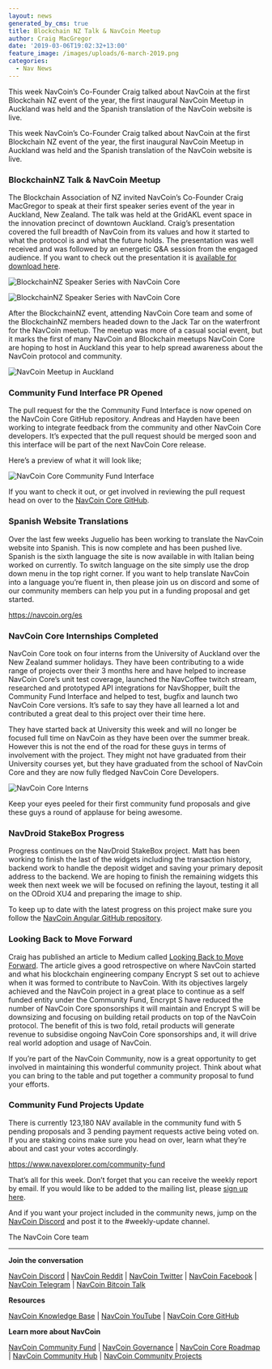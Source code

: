 ```yaml
---
layout: news
generated_by_cms: true
title: Blockchain NZ Talk & NavCoin Meetup
author: Craig MacGregor
date: '2019-03-06T19:02:32+13:00'
feature_image: /images/uploads/6-march-2019.png
categories:
  - Nav News
---
```

This week NavCoin’s Co-Founder Craig talked about NavCoin at the first Blockchain NZ event of the year, the first inaugural NavCoin Meetup in Auckland was held and the Spanish translation of the NavCoin website is live.

<!--more-->

This week NavCoin’s Co-Founder Craig talked about NavCoin at the first Blockchain NZ event of the year, the first inaugural NavCoin Meetup in Auckland was held and the Spanish translation of the NavCoin website is live.

### BlockchainNZ Talk & NavCoin Meetup

The Blockchain Association of NZ invited NavCoin’s Co-Founder Craig MacGregor to speak at their first speaker series event of the year in Auckland, New Zealand. The talk was held at the GridAKL event space in the innovation precinct of downtown Auckland. Craig’s presentation covered the full breadth of NavCoin from its values and how it started to what the protocol is and what the future holds. The presentation was well received and was followed by an energetic Q&A session from the engaged audience. If you want to check out the presentation it is [available for download here](https://github.com/craigmacgregor/presentations/blob/master/NavCoin%20Overview%20-%20Feb%202019.pdf).

![BlockchainNZ Speaker Series with NavCoin Core](/images/uploads/blockchainnz-navcoin2.png)

![BlockchainNZ Speaker Series with NavCoin Core](/images/uploads/blockchainnz-navcoin1.png)

After the BlockchainNZ event, attending NavCoin Core team and some of the BlockchainNZ members headed down to the Jack Tar on the waterfront for the NavCoin meetup. The meetup was more of a casual social event, but it marks the first of many NavCoin and Blockchain meetups NavCoin Core are hoping to host in Auckland this year to help spread awareness about the NavCoin protocol and community.

![NavCoin Meetup in Auckland](/images/uploads/navcoin-meetup.png)

### Community Fund Interface PR Opened

The pull request for the the Community Fund Interface is now opened on the NavCoin Core GitHub repository. Andreas and Hayden have been working to integrate feedback from the community and other NavCoin Core developers. It’s expected that the pull request should be merged soon and this interface will be part of the next NavCoin Core release.

Here’s a preview of what it will look like;

![NavCoin Core Community Fund Interface](/images/uploads/cf-interface.png)

If you want to check it out, or get involved in reviewing the pull request head on over to the [NavCoin Core GitHub](https://github.com/NAVCoin/navcoin-core/pull/428).

### Spanish Website Translations

Over the last few weeks Juguelio has been working to translate the NavCoin website into Spanish. This is now complete and has been pushed live. Spanish is the sixth language the site is now available in with Italian being worked on currently. To switch language on the site simply use the drop down menu in the top right corner. If you want to help translate NavCoin into a language you’re fluent in, then please join us on discord and some of our community members can help you put in a funding proposal and get started.

<https://navcoin.org/es> 

### NavCoin Core Internships Completed

NavCoin Core took on four interns from the University of Auckland over the New Zealand summer holidays. They have been contributing to a wide range of projects over their 3 months here and have helped to increase NavCoin Core’s unit test coverage, launched the NavCoffee twitch stream, researched and prototyped API integrations for NavShopper, built the Community Fund Interface and helped to test, bugfix and launch two NavCoin Core versions. It’s safe to say they have all learned a lot and contributed a great deal to this project over their time here. 

They have started back at University this week and will no longer be focused full time on NavCoin as they have been over the summer break. However this is not the end of the road for these guys in terms of involvement with the project. They might not have graduated from their University courses yet, but they have graduated from the school of NavCoin Core and they are now fully fledged NavCoin Core Developers.

![NavCoin Core Interns](/images/uploads/internship-ended.png)

Keep your eyes peeled for their first community fund proposals and give these guys a round of applause for being awesome.

### NavDroid StakeBox Progress

Progress continues on the NavDroid StakeBox project. Matt has been working to finish the last of the widgets including the transaction history, backend work to handle the deposit widget and saving your primary deposit address to the backend. We are hoping to finish the remaining widgets this week then next week we will be focused on refining the layout, testing it all on the ODroid XU4 and preparing the image to ship. 

To keep up to date with the latest progress on this project make sure you follow the [NavCoin Angular GitHub repository](https://github.com/Encrypt-S/navcoin-angular).

### Looking Back to Move Forward

Craig has published an article to Medium called [Looking Back to Move Forward](https://medium.com/@craig.b.macgregor/looking-back-to-move-forward-ea2d4cdd58d9). The article gives a good retrospective on where NavCoin started and what his blockchain engineering company Encrypt S set out to achieve when it was formed to contribute to NavCoin. With its objectives largely achieved and the NavCoin project in a great place to continue as a self funded entity under the Community Fund, Encrypt S have reduced the number of NavCoin Core sponsorships it will maintain and Encrypt S will be downsizing and focusing on building retail products on top of the NavCoin protocol. The benefit of this is two fold, retail products will generate revenue to subsidise ongoing NavCoin Core sponsorships and, it will drive real world adoption and usage of NavCoin.  

If you’re part of the NavCoin Community, now is a great opportunity to get involved in maintaining this wonderful community project. Think about what you can bring to the table and put together a community proposal to fund your efforts.

### Community Fund Projects Update

There is currently 123,180 NAV available in the community fund with 5 pending proposals and 3 pending payment requests active being voted on. If you are staking coins make sure you head on over, learn what they’re about and cast your votes accordingly.

<https://www.navexplorer.com/community-fund>

That’s all for this week. Don’t forget that you can receive the weekly report by email. If you would like to be added to the mailing list, please [sign up here](http://eepurl.com/cGq92z).

And if you want your project included in the community news, jump on the [NavCoin Discord](https://discord.gg/y4Vu9jw) and post it to the #weekly-update channel.

The NavCoin Core team

- - -

**Join the conversation**

[NavCoin&nbsp;Discord](https://discord.gg/y4Vu9jw) | [NavCoin&nbsp;Reddit](https://www.reddit.com/r/NavCoin) | [NavCoin&nbsp;Twitter](https://twitter.com/NavCoin) | [NavCoin&nbsp;Facebook](https://www.facebook.com/NavCoin/) | [NavCoin&nbsp;Telegram](https://t.me/navcoin) | [NavCoin&nbsp;Bitcoin&nbsp;Talk](https://bitcointalk.org/index.php?topic=679791)

**Resources**

[NavCoin&nbsp;Knowledge&nbsp;Base](https://info.navcoin.org) | [NavCoin&nbsp;YouTube](https://www.youtube.com/NavCoinCore) | [NavCoin&nbsp;Core&nbsp;GitHub](https://github.com/navcoin/navcoin-core)

**Learn more about NavCoin**

[NavCoin&nbsp;Community&nbsp;Fund](https://navcoin.org/en/community-fund) | [NavCoin&nbsp;Governance](https://navcoin.org/en/governance) | [NavCoin&nbsp;Core&nbsp;Roadmap](https://navcoin.org/en/roadmap) | [NavCoin Community&nbsp;Hub](https://navhub.org) | [NavCoin&nbsp;Community&nbsp;Projects](https://navhub.org/projects)
